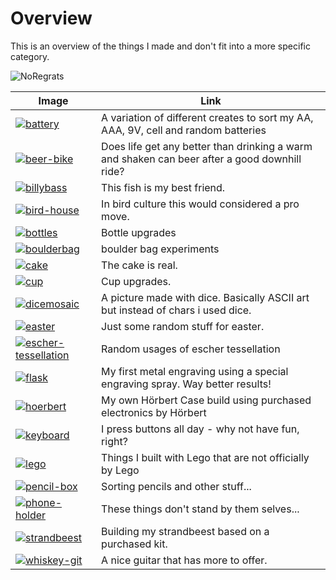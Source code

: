 # Overview

This is an overview of the things I made and don't fit into a more specific category.

![NoRegrats](_NoRegrats.jpg)

| Image                                                   | Link                                                                                          |
|---------------------------------------------------------|-----------------------------------------------------------------------------------------------|
| [![battery](_battery.jpg)](battery-crate.md)            | A variation of different creates to sort my AA, AAA, 9V, cell and random batteries            |
| [![beer-bike](_beer-bike.jpg)](beer-bike..md)           | Does life get any better than drinking a warm and shaken can beer after a good downhill ride? |
| [![billybass](_billybass-result.jpg)](billybass.md)     | This fish is my best friend.                                                                  |
| [![bird-house](_bird-house.jpg)](bird-house.md)         | In bird culture this would considered a pro move.                                             |
| [![bottles](_monkey-on-bottlecap.jpg)](bottles.md)     | Bottle upgrades|
| [![boulderbag](_boulderbag_tire2.jpg)](boulderbag.md)                   | boulder bag experiments|
| [![cake](_cake2.jpg)](cake.md)                               | The cake is real. |
| [![cup](_cup.jpg)](cup.md)                                 | Cup upgrades.                                                                                              |
| [![dicemosaic](_dicemosaic.jpg)](dicemosaic.md)                   | A picture made with dice. Basically ASCII art but instead of chars i used dice.                                 |
| [![easter](_easter1.jpg)](easter.md)                           | Just some random stuff for easter. |
| [![escher-tessellation](_escher-lizard2.jpg)](escher-tessellation.md) | Random usages of escher tessellation |
| [![flask](_flask-result.jpg)](flask.md)                 | My first metal engraving using a special engraving spray. Way better results!                 |
| [![hoerbert](_hoerbert_first_version_front.jpg)](hoerbert.md)                       | My own Hörbert Case build using purchased electronics by Hörbert|
| [![keyboard](_keyboards_duckyPad.jpg)](keyboard.md)     | I press buttons all day - why not have fun, right?                                            |
| [![lego](_lego-rubiks-cube2.jpg)](lego.md)              | Things I built with Lego that are not officially by Lego                                      |
| [![pencil-box](_.jpg)](pencil-box.md)                   | Sorting pencils and other stuff...|
| [![phone-holder](_phone-holder.jpg)](phone-holder.md)   | These things don't stand by them selves... |
| [![strandbeest](_strandbeest.jpg)](strandbeest.md)                 | Building my strandbeest based on a purchased kit.|
| [![whiskey-git](_whiskey-git.jpg)](whiskey-git.md)                 | A nice guitar that has more to offer. |
